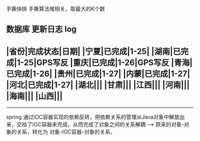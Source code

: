 
手撕快排
手撕算法堆相关，取最大的K个数



数据库 更新日志 log 
---
|省份|完成状态|日期|
|宁夏|已完成|1-25|
|湖南|已完成|1-25|GPS写反
|重庆|已完成|1-26|GPS写反
|青海|已完成|1-26|
|贵州|已完成|1-27|
|内蒙|已完成|1-27|
|河北|已完成|1-27|
|湖北|||
|甘肃|||
|江西|||
|河南|||
|海南|||
|山西|||
---


---

spring 
通过IOC容器实现的依赖反转，把依赖关系的管理从Java对象中解放出来，交给了IOC容器来完成，从而完成了对象之间的关系解耦 --> 原来的对象-对象的关系，转化为 对象-IOC容器-对象的关系，